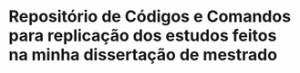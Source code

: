 # Repositório de Códigos e Comandos para replicação dos estudos feitos na minha dissertação de mestrado
